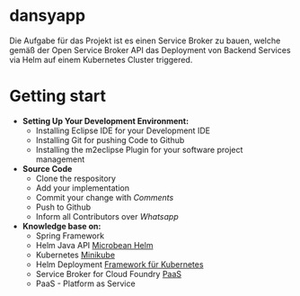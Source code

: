 # dansyapp
Die Aufgabe für das Projekt ist es einen Service Broker zu bauen, welche gemäß der Open Service Broker API das Deployment von Backend Services via Helm auf einem Kubernetes Cluster triggered.

# Getting start
  * <b>Setting Up Your Development Environment:</b>
      - Installing Eclipse IDE for your Development IDE
      - Installing Git for pushing Code to Github
      - Installing the m2eclipse Plugin for your software project management
  * <b> Source Code </b>
      - Clone the respository 
      - Add your implementation
      - Commit your change with <i>Comments</i>
      - Push to Github
      - Inform all Contributors over <i> Whatsapp</i>
  * <b>Knowledge base on: </b>
      - Spring Framework
      - Helm Java API [Microbean Helm](https://github.com/microbean/microbean-helm)
      - Kubernetes [Minikube](https://kubernetes.io/docs/setup/minikube/)
      - Helm Deployment [Framework für Kubernetes](https://helm.sh)
      - Service Broker for Cloud Foundry [PaaS](https://www.cloudfoundry.org/the-foundry/apache-brooklyn-service-broker/)
      - PaaS - Platform as Service
